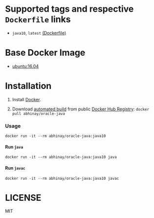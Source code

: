 # Supported tags and respective `Dockerfile` links

* `java10`, `latest` [(Dockerfile)](https://github.com/abhinayagarwal/docker-oracle-java/blob/master/oracle-java10/Dockerfile)

# Base Docker Image

* [ubuntu:16.04](https://registry.hub.docker.com/_/ubuntu/)

# Installation

1. Install [Docker](https://www.docker.com/).

2. Download [automated build](https://registry.hub.docker.com/u/abhinay/oracle-java/) from public [Docker Hub Registry](https://registry.hub.docker.com/): `docker pull abhinay/oracle-java`

### Usage

    docker run -it --rm abhinay/oracle-java:java10

#### Run `java`

    docker run -it --rm abhinay/oracle-java:java10 java

#### Run `javac`

    docker run -it --rm abhinay/oracle-java:java10 javac

# LICENSE

MIT
